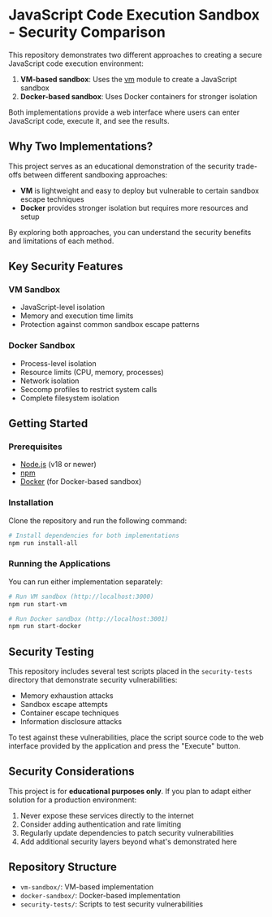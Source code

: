 # JavaScript Code Execution Sandbox - Security Comparison

This repository demonstrates two different approaches to creating a secure JavaScript code execution environment:

1. **VM-based sandbox**: Uses the [vm](https://nodejs.org/api/vm.html) module to create a JavaScript sandbox
2. **Docker-based sandbox**: Uses Docker containers for stronger isolation

Both implementations provide a web interface where users can enter JavaScript code, execute it, and see the results.

## Why Two Implementations?

This project serves as an educational demonstration of the security trade-offs between different sandboxing approaches:

- **VM** is lightweight and easy to deploy but vulnerable to certain sandbox escape techniques
- **Docker** provides stronger isolation but requires more resources and setup

By exploring both approaches, you can understand the security benefits and limitations of each method.

## Key Security Features

### VM Sandbox
- JavaScript-level isolation
- Memory and execution time limits
- Protection against common sandbox escape patterns

### Docker Sandbox
- Process-level isolation
- Resource limits (CPU, memory, processes)
- Network isolation
- Seccomp profiles to restrict system calls
- Complete filesystem isolation

## Getting Started

### Prerequisites
- [Node.js](https://nodejs.org/) (v18 or newer)
- [npm](https://www.npmjs.com/get-npm)
- [Docker](https://www.docker.com/get-started) (for Docker-based sandbox)

### Installation

Clone the repository and run the following command:
```bash
# Install dependencies for both implementations
npm run install-all
```

### Running the Applications

You can run either implementation separately:

```bash
# Run VM sandbox (http://localhost:3000)
npm run start-vm

# Run Docker sandbox (http://localhost:3001)
npm run start-docker
```

## Security Testing

This repository includes several test scripts placed in the `security-tests` directory that demonstrate security vulnerabilities:

- Memory exhaustion attacks
- Sandbox escape attempts
- Container escape techniques
- Information disclosure attacks

To test against these vulnerabilities, place the script source code to the web interface provided by the application and press the "Execute" button.

## Security Considerations

This project is for **educational purposes only**. If you plan to adapt either solution for a production environment:

1. Never expose these services directly to the internet
2. Consider adding authentication and rate limiting
3. Regularly update dependencies to patch security vulnerabilities
4. Add additional security layers beyond what's demonstrated here

## Repository Structure

- `vm-sandbox/`: VM-based implementation
- `docker-sandbox/`: Docker-based implementation
- `security-tests/`: Scripts to test security vulnerabilities
